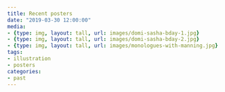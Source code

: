 ```yaml
---
title: Recent posters
date: "2019-03-30 12:00:00"
media:
- {type: img, layout: tall, url: images/domi-sasha-bday-1.jpg}
- {type: img, layout: tall, url: images/domi-sasha-bday-2.jpg}
- {type: img, layout: tall, url: images/monologues-with-manning.jpg}
tags:
- illustration
- posters
categories:
- past
---
```



